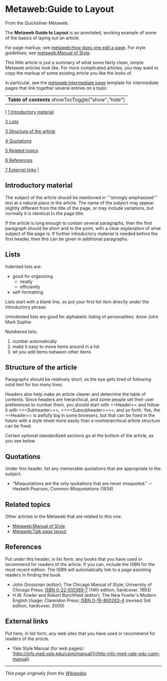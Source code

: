 
# Metaweb:Guide to Layout

From the Quicksilver Metaweb.

The **Metaweb Guide to Layout** is an annotated, working example of some of the basics of laying out an article.

For page markup; see [metaweb:How does one edit a page](/metaweb-how-does-one-edit-a-page).
For style guidelines; see [metaweb:Manual of Style](/metaweb-manual-of-style).

This little article is just a summary of what some fairly clean, simple Metaweb articles look like. 
For more complicated articles, you may want to copy the markup of some existing article you like the looks of.

In particular, see the [metaweb:intermediate page](/metaweb-intermediate-page) template for intermediate pages that link together several entries on a topic.



|  |
| --- |
| **Table of contents** showTocToggle("show","hide") |
| 
[1 Introductory material](/)


[2 Lists](/)


[3 Structure of the article](/)


[4 Quotations](/)


[5 Related topics](/)


[6 References](/)


[7 External links](/)
 |


## Introductory material



The subject of the article should be mentioned in '''strongly emphasised''' text at a natural place in the article.
The name of the subject may appear slightly different from the title of the page, or may include variations, but normally it is identical to the page title.

If the article is long enough to contain several paragraphs, then the first paragraph should be short and to the point, with a clear explanation of what subject of the page is.
If further introductory material is needed before the first header, then this can be given in additional paragraphs.

## Lists



Indented lists are:
* good for organizing
	+ neatly
	+ efficiently
* self-formatting


Lists start with a blank line, so put your first list item directly under the introductory phrase.

Unindented lists are good for alphabetic listing of personalities:
 Anne
 John
 Mark
 Sophie

Numbered lists:
1. number automatically
2. make it easy to move items around in a list
3. let you add items between other items


## Structure of the article



Paragraphs should be relatively short, as the eye gets tired of following solid text for too many lines.

Headers also help make an article clearer and determine the table of contents.
Since headers are hierarchical, and some people set their user preferences to number them, you should start with ==Header== and follow it with ===Subheader===, ====Subsubheader====, and so forth.
Yes, the ==Header== is awfully big in some browsers, but that can be fixed in the future with a style sheet more easily than a nonhierarchical article structure can be fixed.

Certain optional standardized sections go at the bottom of the article, as you see below.

## Quotations



Under this header, list any memorable quotations that are appropriate to the subject.
* "Misquotations are the only quotations that are never misquoted." -- Hesketh Pearson, *Common Misquotations* (1934)


## Related topics



Other articles in the Metaweb that are related to this one.
* [Metaweb:Manual of Style](/metaweb-manual-of-style)
* [Metaweb:Talk page layout](/metaweb-talk-page-layout)


## References



Put under this header, in list form, any books that you have used or recommend for readers of the article. 
If you can, include the ISBN for the most recent edition. The ISBN will automatically link to a page assisting readers in finding the book. 
* John Grossman (editor); The Chicago Manual of Style; University of Chicago Press; [ISBN 0-22-610389-7](/) (14th edition, hardcover, 1993)
* H.W. Fowler and Robert Burchfield (editor); The New Fowler's Modern English Usage; Clarendon Press; [ISBN 0-19-860263-4](/) (revised 3rd edition, hardcover, 2000)


## External links



Put here, in list form, any web sites that you have used or recommend for readers of the article.

* Yale Style Manual (for web pages): [http://info.med.yale.edu/caim/manual/](/http-info-med-yale-edu-caim-manual)




---



*This page originally from the [Wikipedia](/http-www-wikipedia-org)*.
